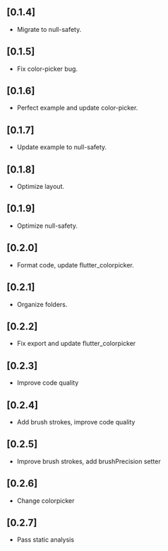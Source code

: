 ## [0.1.4]

- Migrate to null-safety.

## [0.1.5]

- Fix color-picker bug.

## [0.1.6]

- Perfect example and update color-picker.

## [0.1.7]

- Update example to null-safety.

## [0.1.8]

- Optimize layout.

## [0.1.9]

- Optimize null-safety.

## [0.2.0]

- Format code, update flutter_colorpicker.

## [0.2.1]

- Organize folders.

## [0.2.2]

- Fix export and update flutter_colorpicker

## [0.2.3]

- Improve code quality

## [0.2.4]

- Add brush strokes, improve code quality

## [0.2.5]

- Improve brush strokes, add brushPrecision setter

## [0.2.6]

- Change colorpicker

## [0.2.7]

- Pass static analysis
